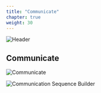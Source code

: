 ```yaml
---
title: "Communicate"
chapter: true
weight: 30
---
```


![Header](/images/Communicate1.jpg)

## Communicate

![Communicate](/images/Communicate.jpg)

![Communication Sequence Builder](/images/SequenceBuilder.jpg)